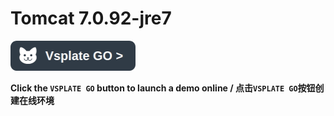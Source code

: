 # Tomcat 7.0.92-jre7

<a href="https://www.vsplate.com/?docker-compose=https://github.com/vsplate/dcenvs/tomcat/7.0.92-jre7"><img alt="VSPLATE GO" src="https://raw.githubusercontent.com/vsplate/images/master/vsgo_btn.png" width="200px"></a>

**Click the `VSPLATE GO` button to launch a demo online / 点击`VSPLATE GO`按钮创建在线环境**